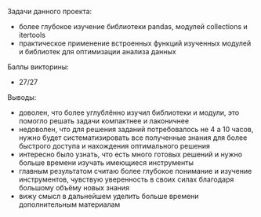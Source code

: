 Задачи данного проекта:
  - более глубокое изучение библиотеки pandas, модулей collections и itertools
  - практическое применение встроенных функций изученных модулей и библиотек для оптимизации анализа данных 
  
Баллы викторины:
  - 27/27

Выводы:
  - доволен, что более углублённо изучил библиотеки и модули, это помогло решать задачи компактнее и лаконичнее
  - недоволен, что для решения заданий потребовалось не 4 а 10 часов, нужно будет систематизировать все полученные знания
  для более быстрого доступа и нахождения оптимального решения
  - интересно было узнать, что есть много готовых решений и нужно больше времени изучать имеющиеся инструменты 
  - главным результатом считаю более глубокое понимание и изучение инструментов, чувствую уверенность в своих силах
  благодаря большому объёму новых знания
  - вижу смысл в дальнейшем уделить больше времени дополнительным материалам
